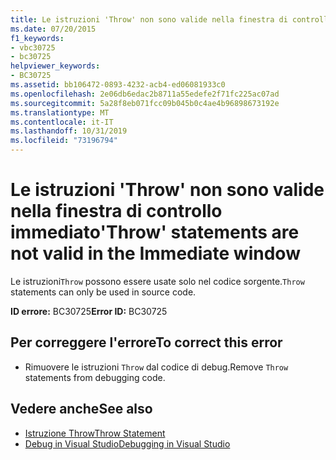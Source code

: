 ```yaml
---
title: Le istruzioni 'Throw' non sono valide nella finestra di controllo immediato
ms.date: 07/20/2015
f1_keywords:
- vbc30725
- bc30725
helpviewer_keywords:
- BC30725
ms.assetid: bb106472-0893-4232-acb4-ed06081933c0
ms.openlocfilehash: 2e06db6edac2b8711a55edefe2f71fc225ac07ad
ms.sourcegitcommit: 5a28f8eb071fcc09b045b0c4ae4b96898673192e
ms.translationtype: MT
ms.contentlocale: it-IT
ms.lasthandoff: 10/31/2019
ms.locfileid: "73196794"
---
```

# <a name="throw-statements-are-not-valid-in-the-immediate-window"></a><span data-ttu-id="0f92c-102">Le istruzioni 'Throw' non sono valide nella finestra di controllo immediato</span><span class="sxs-lookup"><span data-stu-id="0f92c-102">'Throw' statements are not valid in the Immediate window</span></span>
<span data-ttu-id="0f92c-103">Le istruzioni`Throw` possono essere usate solo nel codice sorgente.</span><span class="sxs-lookup"><span data-stu-id="0f92c-103">`Throw` statements can only be used in source code.</span></span>  
  
 <span data-ttu-id="0f92c-104">**ID errore:** BC30725</span><span class="sxs-lookup"><span data-stu-id="0f92c-104">**Error ID:** BC30725</span></span>  
  
## <a name="to-correct-this-error"></a><span data-ttu-id="0f92c-105">Per correggere l'errore</span><span class="sxs-lookup"><span data-stu-id="0f92c-105">To correct this error</span></span>  
  
- <span data-ttu-id="0f92c-106">Rimuovere le istruzioni `Throw` dal codice di debug.</span><span class="sxs-lookup"><span data-stu-id="0f92c-106">Remove `Throw` statements from debugging code.</span></span>  
  
## <a name="see-also"></a><span data-ttu-id="0f92c-107">Vedere anche</span><span class="sxs-lookup"><span data-stu-id="0f92c-107">See also</span></span>

- [<span data-ttu-id="0f92c-108">Istruzione Throw</span><span class="sxs-lookup"><span data-stu-id="0f92c-108">Throw Statement</span></span>](../../visual-basic/language-reference/statements/throw-statement.md)
- [<span data-ttu-id="0f92c-109">Debug in Visual Studio</span><span class="sxs-lookup"><span data-stu-id="0f92c-109">Debugging in Visual Studio</span></span>](/visualstudio/debugger/debugger-feature-tour)
